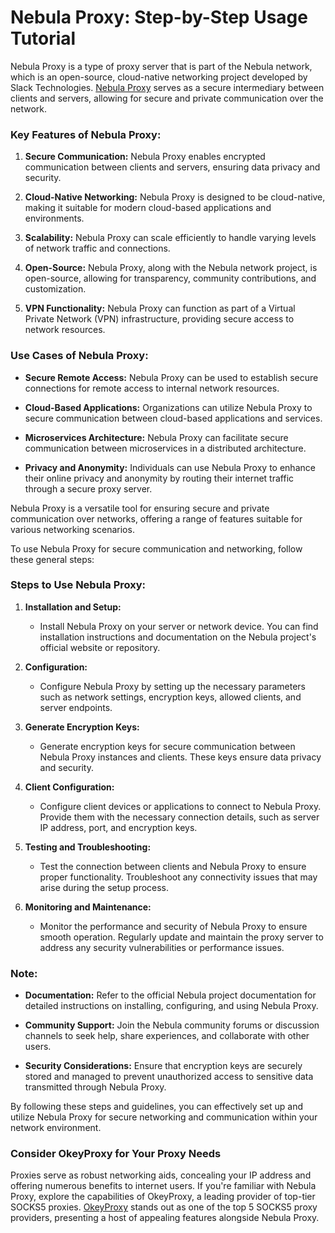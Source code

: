 # Nebula Proxy: Step-by-Step Usage Tutorial
Nebula Proxy is a type of proxy server that is part of the Nebula network, which is an open-source, cloud-native networking project developed by Slack Technologies. [Nebula Proxy](https://www.okeyproxy.com/proxy/nebula-proxy/?link=b63b57) serves as a secure intermediary between clients and servers, allowing for secure and private communication over the network.

### Key Features of Nebula Proxy:
1. **Secure Communication:** Nebula Proxy enables encrypted communication between clients and servers, ensuring data privacy and security.
   
2. **Cloud-Native Networking:** Nebula Proxy is designed to be cloud-native, making it suitable for modern cloud-based applications and environments.

3. **Scalability:** Nebula Proxy can scale efficiently to handle varying levels of network traffic and connections.

4. **Open-Source:** Nebula Proxy, along with the Nebula network project, is open-source, allowing for transparency, community contributions, and customization.

5. **VPN Functionality:** Nebula Proxy can function as part of a Virtual Private Network (VPN) infrastructure, providing secure access to network resources.

### Use Cases of Nebula Proxy:
- **Secure Remote Access:** Nebula Proxy can be used to establish secure connections for remote access to internal network resources.
  
- **Cloud-Based Applications:** Organizations can utilize Nebula Proxy to secure communication between cloud-based applications and services.

- **Microservices Architecture:** Nebula Proxy can facilitate secure communication between microservices in a distributed architecture.

- **Privacy and Anonymity:** Individuals can use Nebula Proxy to enhance their online privacy and anonymity by routing their internet traffic through a secure proxy server.

Nebula Proxy is a versatile tool for ensuring secure and private communication over networks, offering a range of features suitable for various networking scenarios.

To use Nebula Proxy for secure communication and networking, follow these general steps:

### Steps to Use Nebula Proxy:

1. **Installation and Setup:**
   - Install Nebula Proxy on your server or network device. You can find installation instructions and documentation on the Nebula project's official website or repository.

2. **Configuration:**
   - Configure Nebula Proxy by setting up the necessary parameters such as network settings, encryption keys, allowed clients, and server endpoints.

3. **Generate Encryption Keys:**
   - Generate encryption keys for secure communication between Nebula Proxy instances and clients. These keys ensure data privacy and security.

4. **Client Configuration:**
   - Configure client devices or applications to connect to Nebula Proxy. Provide them with the necessary connection details, such as server IP address, port, and encryption keys.

5. **Testing and Troubleshooting:**
   - Test the connection between clients and Nebula Proxy to ensure proper functionality. Troubleshoot any connectivity issues that may arise during the setup process.

6. **Monitoring and Maintenance:**
   - Monitor the performance and security of Nebula Proxy to ensure smooth operation. Regularly update and maintain the proxy server to address any security vulnerabilities or performance issues.

### Note:
- **Documentation:** Refer to the official Nebula project documentation for detailed instructions on installing, configuring, and using Nebula Proxy.
  
- **Community Support:** Join the Nebula community forums or discussion channels to seek help, share experiences, and collaborate with other users.

- **Security Considerations:** Ensure that encryption keys are securely stored and managed to prevent unauthorized access to sensitive data transmitted through Nebula Proxy.

By following these steps and guidelines, you can effectively set up and utilize Nebula Proxy for secure networking and communication within your network environment.

### Consider OkeyProxy for Your Proxy Needs
Proxies serve as robust networking aids, concealing your IP address and offering numerous benefits to internet users. If you're familiar with Nebula Proxy, explore the capabilities of OkeyProxy, a leading provider of top-tier SOCKS5 proxies. [OkeyProxy](https://www.okeyproxy.com/en?link=b63b57) stands out as one of the top 5 SOCKS5 proxy providers, presenting a host of appealing features alongside Nebula Proxy.
